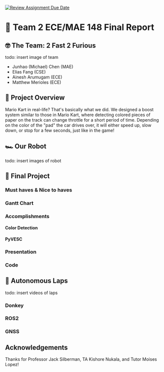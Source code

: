 [![Review Assignment Due Date](https://classroom.github.com/assets/deadline-readme-button-8d59dc4de5201274e310e4c54b9627a8934c3b88527886e3b421487c677d23eb.svg)](https://classroom.github.com/a/gpSYe2J3)
# :wave: Team 2 ECE/MAE 148 Final Report

## 🤓 The Team: 2 Fast 2 Furious

todo: insert image of team

- Junhao (Michael) Chen (MAE)
- Elias Fang (CSE)
- Ainesh Arumugam (ECE)
- Matthew Merioles (ECE)


## 📝 Project Overview

Mario Kart in real-life? That's basically what we did. We designed a boost system similar to those in Mario Kart, where detecting colored pieces of paper on the track can change throttle for a short period of time. Depending on the color of the "pad" the car drives over, it will either speed up, slow down, or stop for a few seconds, just like in the game!


## 🏎 Our Robot
todo: insert images of robot


## 🍄 Final Project

### Must haves & Nice to haves

### Gantt Chart

### Accomplishments

#### Color Detection

#### PyVESC

### Presentation

### Code


## 🏁 Autonomous Laps
todo: insert videos of laps

### Donkey

### ROS2

### GNSS


## Acknowledgements
Thanks for Professor Jack Silberman, TA Kishore Nukala, and Tutor Moises Lopez!